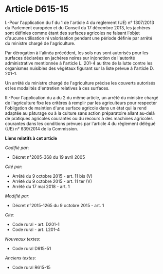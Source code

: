 # Article D615-15

I.-Pour l'application du f du 1 de l'article 4 du règlement (UE) n° 1307/2013 du Parlement européen et du Conseil du 17
décembre 2013, les jachères sont définies comme étant des surfaces agricoles ne faisant l'objet d'aucune utilisation ni
valorisation pendant une période définie par arrêté du ministre chargé de l'agriculture. 

Par dérogation à l'alinéa précédent, les sols nus sont autorisés pour les surfaces déclarées en jachères noires sur
injonction de l'autorité administrative mentionnée à l'article L. 201-4 au titre de la lutte contre les organismes nuisibles
des végétaux figurant sur la liste prévue à l'article D. 201-1. 

Un arrêté du ministre chargé de l'agriculture précise les couverts autorisés et les modalités d'entretien relatives à ces
surfaces. 

II.-Pour l'application du a du 2 du même article, un arrêté du ministre chargé de l'agriculture fixe les critères à remplir
par les agriculteurs pour respecter l'obligation de maintien d'une surface agricole dans un état qui la rend adaptée au
pâturage ou à la culture sans action préparatoire allant au-delà de pratiques agricoles courantes ou du recours à des
machines agricoles courantes dans les conditions prévues par l'article 4 du règlement délégué (UE) n° 639/2014 de la
Commission.

**Liens relatifs à cet article**

_Codifié par_:

  - Décret n°2005-368 du 19 avril 2005

_Cité par_:

  - Arrêté du 9 octobre 2015 - art. 11 bis (V)
  - Arrêté du 9 octobre 2015 - art. 11 ter (V)
  - Arrêté du 17 mai 2018 - art. 1

_Modifié par_:

  - Décret n°2015-1265 du 9 octobre 2015 - art. 1

_Cite_:

  - Code rural - art. D201-1
  - Code rural - art. L201-4

_Nouveaux textes_:

  - Code rural D615-51

_Anciens textes_:

  - Code rural R615-15

